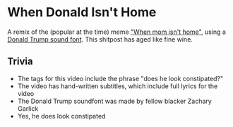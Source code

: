 # When Donald Isn't Home

A remix of the (popular at the time) meme ["When mom isn't home"](https://youtu.be/51beOlNC0qo), using a [Donald Trump sound font](https://youtu.be/AOEdaNayYaU). This shitpost has aged like fine wine.

## Trivia

* The tags for this video include the phrase "does he look constipated?"
* The video has hand-written subtitles, which include full lyrics for the video
* The Donald Trump soundfont was made by fellow blacker Zachary Garlick
* Yes, he does look constipated